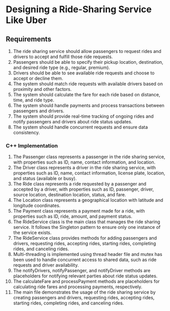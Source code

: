 # Designing a Ride-Sharing Service Like Uber

## Requirements

1. The ride sharing service should allow passengers to request rides and drivers to accept and fulfill those ride requests.
2. Passengers should be able to specify their pickup location, destination, and desired ride type (e.g., regular, premium).
3. Drivers should be able to see available ride requests and choose to accept or decline them.
4. The system should match ride requests with available drivers based on proximity and other factors.
5. The system should calculate the fare for each ride based on distance, time, and ride type.
6. The system should handle payments and process transactions between passengers and drivers.
7. The system should provide real-time tracking of ongoing rides and notify passengers and drivers about ride status updates.
8. The system should handle concurrent requests and ensure data consistency.

### C++ Implementation

1. The Passenger class represents a passenger in the ride sharing service, with properties such as ID, name, contact information, and location.
2. The Driver class represents a driver in the ride sharing service, with properties such as ID, name, contact information, license plate, location, and status (available or busy).
3. The Ride class represents a ride requested by a passenger and accepted by a driver, with properties such as ID, passenger, driver, source location, destination location, status, and fare.
4. The Location class represents a geographical location with latitude and longitude coordinates.
5. The Payment class represents a payment made for a ride, with properties such as ID, ride, amount, and payment status.
6. The RideService class is the main class that manages the ride sharing service. It follows the Singleton pattern to ensure only one instance of the service exists.
7. The RideService class provides methods for adding passengers and drivers, requesting rides, accepting rides, starting rides, completing rides, and canceling rides.
8. Multi-threading is implemented using thread header file and mutex has been used to handle concurrent access to shared data, such as ride requests and driver availability.
9. The notifyDrivers, notifyPassenger, and notifyDriver methods are placeholders for notifying relevant parties about ride status updates.
10. The calculateFare and processPayment methods are placeholders for calculating ride fares and processing payments, respectively.
11. The main file demonstrates the usage of the ride sharing service by creating passengers and drivers, requesting rides, accepting rides, starting rides, completing rides, and canceling rides.
